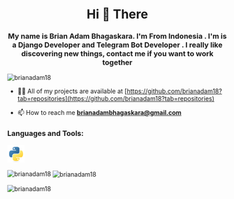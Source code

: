 <h1 align="center">Hi 👋 There</h1>
<h3 align="center">My name is Brian Adam Bhagaskara. I'm From Indonesia . I'm is a Django Developer and Telegram Bot Developer . I really like discovering new things, contact me if you want to work together</h3>

<p align="left"> <img src="https://komarev.com/ghpvc/?username=brianadam18&label=Profile%20views&color=0e75b6&style=flat" alt="brianadam18" /> </p>



- 👨‍💻 All of my projects are available at [https://github.com/brianadam18?tab=repositories](https://github.com/brianadam18?tab=repositories)

- 📫 How to reach me **brianadambhagaskara@gmail.com**


<h3 align="left">Languages and Tools:</h3>
<p align="left">  </a> <a href="https://www.python.org" target="_blank" rel="noreferrer"> <img src="https://raw.githubusercontent.com/devicons/devicon/master/icons/python/python-original.svg" alt="python" width="40" height="40"/>  </a> </p>

<p><img align="left" src="https://github-readme-stats.vercel.app/api/top-langs?username=brianadam18&show_icons=true&locale=en&layout=compact" alt="brianadam18" /></p>

<p>&nbsp;<img align="center" src="https://github-readme-stats.vercel.app/api?username=brianadam18&show_icons=true&locale=en" alt="brianadam18" /></p>

<p><img align="center" src="https://github-readme-streak-stats.herokuapp.com/?user=brianadam18&" alt="brianadam18" /></p>


